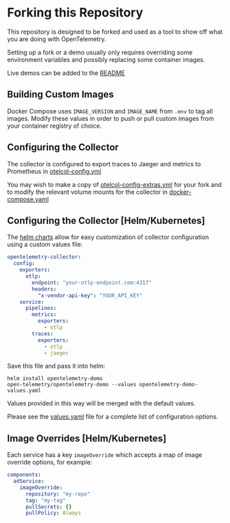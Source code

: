 # Forking this Repository

This repository is designed to be forked and used as a tool to show off what you
are doing with OpenTelemetry.

Setting up a fork or a demo usually only requires overriding some environment
variables and possibly replacing some container images.

Live demos can be added to the [README](https://github.com/open-telemetry/opentelemetry-demo/blob/main/README.md?plain=1#L186)

## Building Custom Images

Docker Compose uses `IMAGE_VERSION` and `IMAGE_NAME` from `.env` to tag all
images. Modify these values in order to push or pull custom images from your
container registry of choice.

## Configuring the Collector

The collector is configured to export traces to Jaeger and metrics to Prometheus
in
[otelcol-config.yml](https://github.com/open-telemetry/opentelemetry-demo/blob/main/src/otelcollector/otelcol-config.yml)

You may wish to make a copy of
[otelcol-config-extras.yml](https://github.com/open-telemetry/opentelemetry-demo/blob/main/src/otelcollector/otelcol-config-extras.yml)
for your fork and to modify the relevant volume mounts for the collector in
[docker-compose.yaml](https://github.com/open-telemetry/opentelemetry-demo/blob/main/docker-compose.yml)

## Configuring the Collector [Helm/Kubernetes]

The [helm
charts](https://github.com/open-telemetry/opentelemetry-helm-charts/tree/main/charts/opentelemetry-demo)
allow for easy customization of collector configuration using a custom values
file:

```yaml
opentelemetry-collector:
  config:
    exporters:
      otlp:
        endpoint: "your-otlp-endpoint.com:4317"
        headers:
          "x-vendor-api-key": "YOUR_API_KEY"
    service:
      pipelines:
        metrics:
          exporters:
            - otlp
        traces:
          exporters:
            - otlp
            - jaeger
```

Save this file and pass it into helm:

```shell
helm install opentelemetry-demo
open-telemetry/opentelemetry-demo --values opentelemetry-demo-values.yaml
```

Values provided in this way will be merged with the default values.

Please see the
[values.yaml](https://github.com/open-telemetry/opentelemetry-helm-charts/blob/main/charts/opentelemetry-demo/values.yaml)
file for a complete list of configuration options.

## Image Overrides [Helm/Kubernetes]

Each service has a key `imageOverride` which accepts a map of image override
options, for example:

```yaml
components:
  adService:
    imageOverride:
      repository: "my-repo"
      tag: "my-tag"
      pullSecrets: {}
      pullPolicy: Always
```
